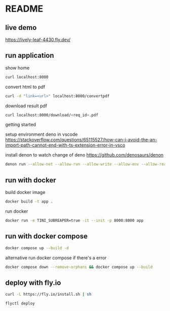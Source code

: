 # README

## live demo

<https://lively-leaf-4430.fly.dev/>

## run application

show home

```bash
curl localhost:8000
```

convert html to pdf

```bash
curl -d "link=<url>" localhost:8000/convertpdf
```

download result pdf

```bash
curl localhost:8000/download/<req_id>.pdf
```

getting started

setup environment deno in vscode
<https://stackoverflow.com/questions/65115527/how-can-i-avoid-the-an-import-path-cannot-end-with-ts-extension-error-in-vsco>

install denon to watch change of deno
<https://github.com/denosaurs/denon>

```bash
denon run --allow-net --allow-run --allow-write --allow-env --allow-read  index.ts
```

## run with docker

build docker image

```bash
docker build -t app .
```

run docker

```bash
docker run -e TINI_SUBREAPER=true -it --init -p 8000:8000 app
```

## run with docker compose

```bash
docker compose up --build -d
```

alternative run docker compose if there's a error

```bash
docker compose down --remove-orphans && docker compose up --build
```

## deploy with fly.io

```bash
curl -L https://fly.io/install.sh | sh

flyctl deploy
```
